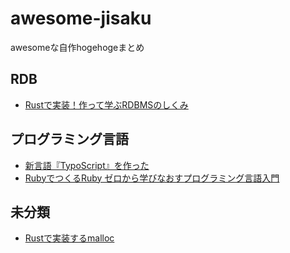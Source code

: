 # awesome-jisaku
awesomeな自作hogehogeまとめ

## RDB
- [Rustで実装！作って学ぶRDBMSのしくみ](https://www.amazon.co.jp/dp/B092Q8SKDB)
  
## プログラミング言語
- [新言語『TypoScript』を作った](https://qiita.com/kurehajime/items/e9a90c1d3705fbc8197a)
- [RubyでつくるRuby ゼロから学びなおすプログラミング言語入門](https://www.lambdanote.com/collections/ruby-ruby/products/ruby-ruby-ebook)

## 未分類
- [Rustで実装するmalloc](https://engineers.ntt.com/entry/2021/12/21/125459)
